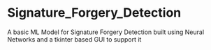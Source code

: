 # Signature_Forgery_Detection

A basic ML Model for Signature Forgery Detection built using Neural Networks and a tkinter based GUI to support it
